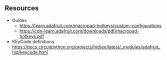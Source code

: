 

## Resources
- Guides
  - https://learn.adafruit.com/macropad-hotkeys/custom-configurations
  - https://cdn-learn.adafruit.com/downloads/pdf/macropad-hotkeys.pdf
- KEyCode definitions https://docs.circuitpython.org/projects/hid/en/latest/_modules/adafruit_hid/keycode.html
